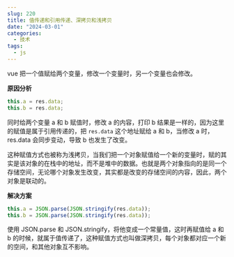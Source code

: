 ```yaml
---
slug: 220
title: 值传递和引用传递、深拷贝和浅拷贝
date: "2024-03-01"
categories: 
  - 技术
tags: 
  - js
---
```


vue 把一个值赋给两个变量，修改一个变量时，另一个变量也会修改。

**原因分析**

```js
this.a = res.data;
this.b = res.data;
```

同时给两个变量 a 和 b 赋值时，修改 a 的内容，打印 b 结果是一样的，因为这里的赋值是属于引用传递的，把 `res.data` 这个地址赋给 a 和 b，当修改 a 时，res.data 会同步变动，导致 b 也发生了改变。

这种赋值方式也被称为浅拷贝，当我们把一个对象赋值给一个新的变量时，赋的其实是该对象的在栈中的地址，而不是堆中的数据。也就是两个对象指向的是同一个存储空间，无论哪个对象发生改变，其实都是改变的存储空间的内容，因此，两个对象是联动的。

**解决方案**

```js
this.a = JSON.parse(JSON.stringify(res.data));
this.b = JSON.parse(JSON.stringify(res.data));
```

使用 JSON.parse 和 JSON.stringify，将他变成一个常量值，这时再赋值给 a 和 b 的时候，就属于值传递了，这种赋值方式也叫做深拷贝，每个对象都对应一个新的空间，和其他对象互不影响。